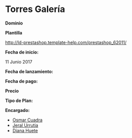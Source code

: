 # Torres Galería

**Dominio**

**Plantilla**

http://ld-prestashop.template-help.com/prestashop_62011/

**Fecha de inicio:**

11 Junio 2017

**Fecha de lanzamiento:**

**Fecha de pago:**

**Precio**

**Tipo de Plan:**

**Encargado:**

* [Osmar Cuadra](https://github.com/OsmarCuadra)
* [Jeral Urrutia](https://github.com/jexwebs)
* [Diana Huete](https://github.com/lisstrujillo)
